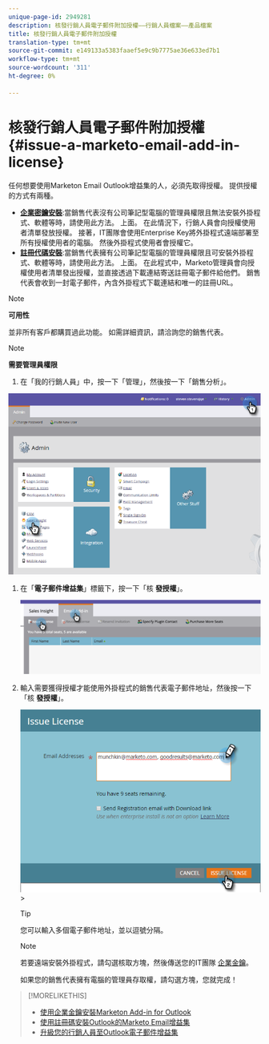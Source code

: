 ```yaml
---
unique-page-id: 2949281
description: 核發行銷人員電子郵件附加授權——行銷人員檔案——產品檔案
title: 核發行銷人員電子郵件附加授權
translation-type: tm+mt
source-git-commit: e149133a5383faaef5e9c9b7775ae36e633ed7b1
workflow-type: tm+mt
source-wordcount: '311'
ht-degree: 0%

---
```



# 核發行銷人員電子郵件附加授權 {#issue-a-marketo-email-add-in-license}

任何想要使用Marketon Email Outlook增益集的人，必須先取得授權。 提供授權的方式有兩種。

* **[企業密鑰安裝](install-the-marketo-add-in-for-outlook-with-an-enterprise-key.md)**:當銷售代表沒有公司筆記型電腦的管理員權限且無法安裝外掛程式、軟體等時，請使用此方法。 上面。 在此情況下，行銷人員會向授權使用者清單發放授權。 接著，IT團隊會使用Enterprise Key將外掛程式遠端部署至所有授權使用者的電腦。 然後外掛程式使用者會授權它。
* **[註冊代碼安裝](install-the-marketo-email-add-in-for-outlook-with-a-registration-code.md)**:當銷售代表擁有公司筆記型電腦的管理員權限且可安裝外掛程式、軟體等時，請使用此方法。 上面。 在此程式中，Marketo管理員會向授權使用者清單發出授權，並直接透過下載連結寄送註冊電子郵件給他們。 銷售代表會收到一封電子郵件，內含外掛程式下載連結和唯一的註冊URL。

>[!NOTE]
>
>**可用性**
>
>並非所有客戶都購買過此功能。 如需詳細資訊，請洽詢您的銷售代表。

>[!NOTE]
>
>**需要管理員權限**

1. 在「我的行銷人員」中，按一下「管理」，然後按一下「銷售分析」。

![](assets/image2015-7-20-17-3a48-3a17.png)

1. 在「**電子郵件增益集**」標籤下，按一下「核 **發授權**」。

   ![](assets/image2016-7-22-10-3a20-3a15.png)

1. 輸入需要獲得授權才能使用外掛程式的銷售代表電子郵件地址，然後按一下「核 **發授權**」。

   ![](assets/image2016-8-31-9-3a37-3a8.png)>

   >[!TIP]
   >
   >您可以輸入多個電子郵件地址，並以逗號分隔。

   >[!NOTE]
   >
   >若要遠端安裝外掛程式，請勾選核取方塊，然後傳送您的IT團隊 [企業金鑰](http://docs.marketo.com/display/DOCS/Install+the+Marketo+Add-in+for+Outlook+with+an+Enterprise+Key)。
   >
   >如果您的銷售代表擁有電腦的管理員存取權，請勾選方塊，您就完成！

>[!MORELIKETHIS]
>
>* [使用企業金鑰安裝Marketon Add-in for Outlook](install-the-marketo-add-in-for-outlook-with-an-enterprise-key.md)
>* [使用註冊碼安裝Outlook的Marketo Email增益集](install-the-marketo-email-add-in-for-outlook-with-a-registration-code.md)
>* [升級您的行銷人員至Outlook電子郵件增益集](upgrade-your-marketo-email-add-in-for-outlook.md)

